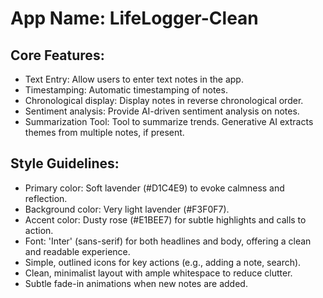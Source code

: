 # **App Name**: LifeLogger-Clean

## Core Features:

- Text Entry: Allow users to enter text notes in the app.
- Timestamping: Automatic timestamping of notes.
- Chronological display: Display notes in reverse chronological order.
- Sentiment analysis: Provide AI-driven sentiment analysis on notes.
- Summarization Tool: Tool to summarize trends. Generative AI extracts themes from multiple notes, if present.

## Style Guidelines:

- Primary color: Soft lavender (#D1C4E9) to evoke calmness and reflection.
- Background color: Very light lavender (#F3F0F7).
- Accent color: Dusty rose (#E1BEE7) for subtle highlights and calls to action.
- Font: 'Inter' (sans-serif) for both headlines and body, offering a clean and readable experience.
- Simple, outlined icons for key actions (e.g., adding a note, search).
- Clean, minimalist layout with ample whitespace to reduce clutter.
- Subtle fade-in animations when new notes are added.